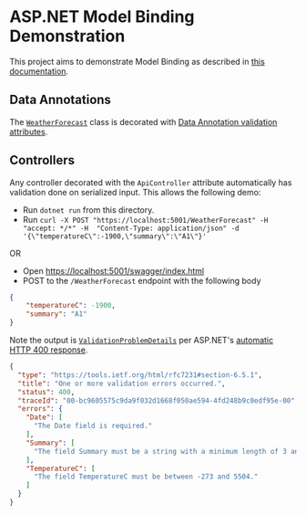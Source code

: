 # ASP.NET Model Binding Demonstration

This project aims to demonstrate Model Binding as described in [this documentation](https://docs.microsoft.com/en-us/aspnet/core/mvc/models/model-binding?view=aspnetcore-6.0).

## Data Annotations

The [`WeatherForecast`](WeatherForecast.cs) class is decorated with [Data Annotation validation attributes](https://docs.microsoft.com/en-us/aspnet/core/mvc/models/validation?view=aspnetcore-6.0#built-in-attributes).

## Controllers

Any controller decorated with the `ApiController` attribute automatically has validation done on serialized input. This allows the following demo:

- Run `dotnet run` from this directory.
- Run `curl -X POST "https://localhost:5001/WeatherForecast" -H  "accept: */*" -H  "Content-Type: application/json" -d '{\"temperatureC\":-1900,\"summary\":\"A1\"}'` 

OR

- Open [https://localhost:5001/swagger/index.html](https://localhost:5001/swagger/index.html)
- POST to the `/WeatherForecast` endpoint with the following body
```json
{
    "temperatureC": -1900,
    "summary": "A1"
}
```

Note the output is [`ValidationProblemDetails`](https://docs.microsoft.com/en-us/dotnet/api/microsoft.aspnetcore.mvc.validationproblemdetails?view=aspnetcore-5.0) per ASP.NET's [automatic HTTP 400 response](https://docs.microsoft.com/en-us/aspnet/core/web-api/?view=aspnetcore-6.0#default-badrequest-response).

```json
{
  "type": "https://tools.ietf.org/html/rfc7231#section-6.5.1",
  "title": "One or more validation errors occurred.",
  "status": 400,
  "traceId": "00-bc9605575c9da9f032d1668f050ae594-4fd248b9c0edf95e-00",
  "errors": {
    "Date": [
      "The Date field is required."
    ],
    "Summary": [
      "The field Summary must be a string with a minimum length of 3 and a maximum length of 100."
    ],
    "TemperatureC": [
      "The field TemperatureC must be between -273 and 5504."
    ]
  }
}
```


